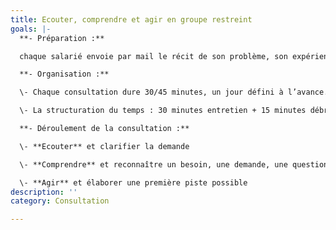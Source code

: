```yaml
---
title: Ecouter, comprendre et agir en groupe restreint
goals: |-
  **- Préparation :**

  chaque salarié envoie par mail le récit de son problème, son expérience en une dizaine de lignes avec un titre (ex : "mon objectif : ...", "Comment faire pour ... ?")

  **- Organisation :**

  \- Chaque consultation dure 30/45 minutes, un jour défini à l’avance. Le coach est présent de 9 heures à 18 heures

  \- La structuration du temps : 30 minutes entretien + 15 minutes débriefing

  **- Déroulement de la consultation :**

  \- **Ecouter** et clarifier la demande

  \- **Comprendre** et reconnaître un besoin, une demande, une question non résolue

  \- **Agir** et élaborer une première piste possible
description: ''
category: Consultation

---
```


